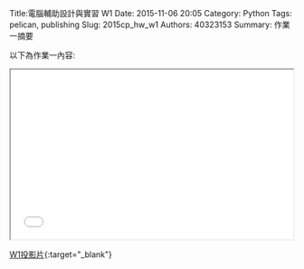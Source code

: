 Title:電腦輔助設計與實習  W1
Date: 2015-11-06 20:05
Category: Python
Tags: pelican, publishing
Slug: 2015cp_hw_w1
Authors: 40323153
Summary: 作業一摘要

以下為作業一內容:

<iframe src="40323153_cp_w1_p.html" width="500" height="300"></iframe>

[W1投影片](40323153_cp_w1_p.html){:target="_blank"}










